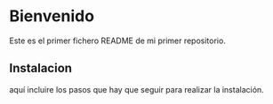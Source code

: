 # Bienvenido
Este es el primer fichero README de mi primer repositorio.

## Instalacion
aquí incluire los pasos que hay que seguir para realizar la instalación.